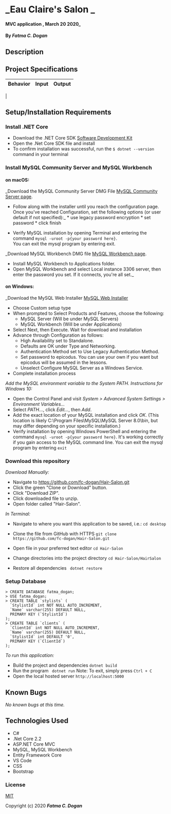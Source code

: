 # _Eau Claire's Salon _

####  MVC application  , March 20 2020_

#### By _**Fatma C. Dogan**_

## Description



## Project Specifications

| Behavior | Input | Output |
|---|:---|:---:|
|



## Setup/Installation Requirements

### Install .NET Core

* Download the .NET Core SDK [Software Development Kit](https://dotnet.microsoft.com/download)
* Open the .Net Core SDK file and install
* To confirm installation was successful, run the ```$ dotnet --version``` command in your terminal

### Install MySQL Community Server and MySQL Workbench

#### on macOS:
_Download the MySQL Community Server DMG File [MySQL Community Server page](https://dev.mysql.com/downloads/file/?id=484914). 
* Follow along with the installer until you reach the configuration page. Once you've reached Configuration, set the following options (or user default if not specified):_
      * use legacy password encryption
      * set password 
      * click finish

* Verify MySQL installation by opening Terminal and entering the command ``mysql -uroot -p{your password here}``.  
  You can exit the mysql program by entering exit.

_Download MySQL Workbench DMG file [ MySQL Workbench page](https://dev.mysql.com/downloads/file/?id=484391). 
* Install MySQL Workbench to Applications folder. 
* Open MySQL Workbench and select Local instance 3306 server, then enter the password you set. If it connects, you're all set._

#### on Windows:
_Download the MySQL Web Installer [MySQL Web Installer ](https://dev.mysql.com/downloads/file/?id=484919) 
* Choose Custom setup type
* When prompted to Select Products and Features, choose the following: 
    * MySQL Server (Will be under MySQL Servers) 
    * MySQL Workbench (Will be under Applications)
* Select Next, then Execute. Wait for download and installation 
* Advance through Configuration as follows:
  - High Availability set to Standalone.
  - Defaults are OK under Type and Networking.
  - Authentication Method set to Use Legacy Authentication Method.
  - Set password to epicodus. You can use your own if you want but epicodus will be assumed in the lessons.
  - Unselect Configure MySQL Server as a Windows Service.
* Complete installation process

_Add the MySQL environment variable to the System PATH. Instructions for Windows 10:_
* Open the Control Panel and visit _System > Advanced System Settings > Environment Variables..._
* Select _PATH..._, click _Edit..._, then _Add_.
* Add the exact location of your MySQL installation and click _OK_. (This location is likely C:\Program Files\MySQL\MySQL Server 8.0\bin, but may differ depending on your specific installation.)
* Verify installation by opening Windows PowerShell and entering the command ``mysql -uroot -p{your password here}``. It's working correctly if you gain access to the MySQL command line. 
  You can exit the mysql program by entering `exit`


### Download this repository

_Download Manually:_

* Navigate to https://github.com/fc-dogan/Hair-Salon.git
* Click the green "Clone or Download" button.
* Click "Download ZIP".
* Click downloaded file to unzip.
* Open folder called "Hair-Salon".

_In Terminal:_

* Navigate to where you want this application to be saved, i.e.:
```cd desktop```
* Clone the file from GitHub with HTTPS
```git clone https://github.com/fc-dogan/Hair-Salon.git ```
* Open file in your preferred text editor
 ```cd Hair-Salon ```
* Change directories into the project directory
  ``` cd Hair-Salon/HairSalon ```

* Restore all dependencies
  ``` dotnet restore```


### Setup Database
```
> CREATE DATABASE fatma_dogan;
> USE fatma_dogan;
> CREATE TABLE `stylists` (
  `StylistId` int NOT NULL AUTO_INCREMENT,
  `Name` varchar(255) DEFAULT NULL,
  PRIMARY KEY (`StylistId`)
);
> CREATE TABLE `clients` (
  `ClientId` int NOT NULL AUTO_INCREMENT,
  `Name` varchar(255) DEFAULT NULL,
  `StylistId` int DEFAULT '0',
  PRIMARY KEY (`ClientId`)
);

```
_To run this application:_

* Build the project and dependencies
   ```dotnet build```
* Run the program
  ``` dotnet run```
   Note: To exit, simply press ```Ctrl + C```
* Open the local hosted server
  ``` http://localhost:5000 ```



## Known Bugs

_No known bugs at this time._


## Technologies Used

* C#
* .Net Core 2.2
* ASP.NET Core MVC
* MySQL, MySQL Workbench
* Entity Framework Core
* VS Code
* CSS
* Bootstrap

### License

[MIT](https://choosealicense.com/licenses/mit/)

Copyright (c) 2020 **_Fatma C. Dogan_**